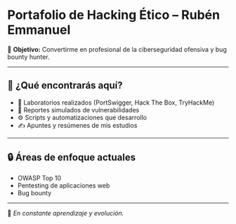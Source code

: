 # Portafolio de Hacking Ético – Rubén Emmanuel

🎯 **Objetivo:** Convertirme en profesional de la ciberseguridad ofensiva y bug bounty hunter.

---

## 📂 ¿Qué encontrarás aquí?

- 🧪 Laboratorios realizados (PortSwigger, Hack The Box, TryHackMe)
- 📄 Reportes simulados de vulnerabilidades
- ⚙️ Scripts y automatizaciones que desarrollo
- ✍️ Apuntes y resúmenes de mis estudios


---

## 🔒 Áreas de enfoque actuales

- OWASP Top 10
- Pentesting de aplicaciones web
- Bug bounty

---

📌 *En constante aprendizaje y evolución.*

